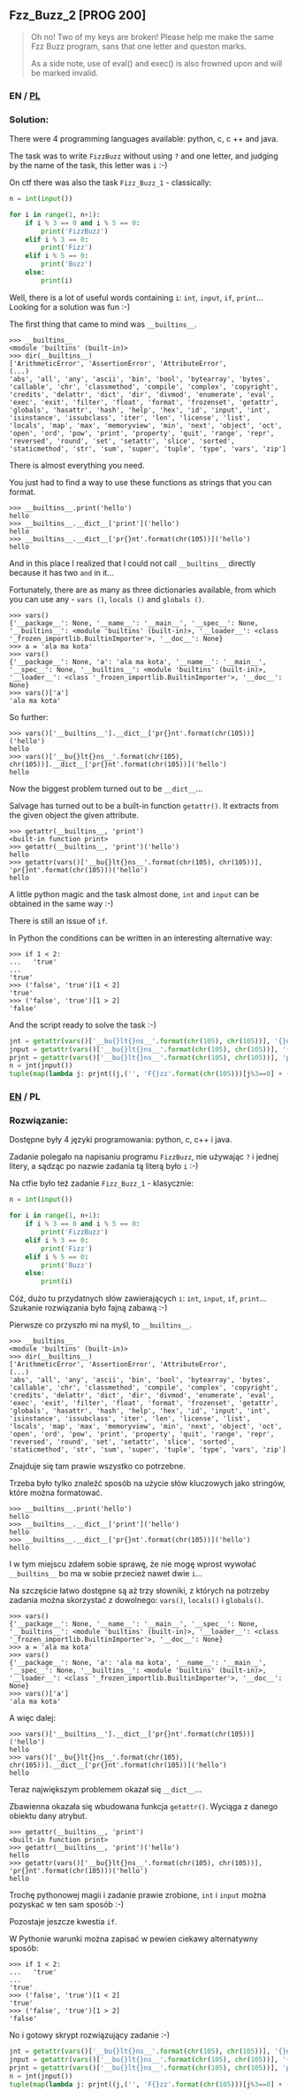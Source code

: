 ## Fzz_Buzz_2 [PROG 200]

>Oh no! Two of my keys are broken! Please help me make the same Fzz Buzz program, sans that one letter and queston marks.
>
>As a side note, use of eval() and exec() is also frowned upon and will be marked invalid.

### EN / [PL](#rozwiązanie)

### Solution:

There were 4 programming languages available: python, c, c ++ and java.

The task was to write `FizzBuzz` without using `?` and one letter, and judging by the name of the task, this letter was `i` :-)

On ctf there was also the task `Fizz_Buzz_1` - classically:

```python
n = int(input())

for i in range(1, n+1):
    if i % 3 == 0 and i % 5 == 0:
        print('FizzBuzz')
    elif i % 3 == 0:
        print('Fizz')
    elif i % 5 == 0:
        print('Buzz')
    else:
        print(i)
```

Well, there is a lot of useful words containing `i`: `int`, `input`, `if`, `print`... Looking for a solution was fun :-)

The first thing that came to mind was `__builtins__`.

```
>>> __builtins__
<module 'builtins' (built-in)>
>>> dir(__builtins__)
['ArithmeticError', 'AssertionError', 'AttributeError', 
(...)
'abs', 'all', 'any', 'ascii', 'bin', 'bool', 'bytearray', 'bytes', 'callable', 'chr', 'classmethod', 'compile', 'complex', 'copyright', 'credits', 'delattr', 'dict', 'dir', 'divmod', 'enumerate', 'eval', 'exec', 'exit', 'filter', 'float', 'format', 'frozenset', 'getattr', 'globals', 'hasattr', 'hash', 'help', 'hex', 'id', 'input', 'int', 'isinstance', 'issubclass', 'iter', 'len', 'license', 'list', 'locals', 'map', 'max', 'memoryview', 'min', 'next', 'object', 'oct', 'open', 'ord', 'pow', 'print', 'property', 'quit', 'range', 'repr', 'reversed', 'round', 'set', 'setattr', 'slice', 'sorted', 'staticmethod', 'str', 'sum', 'super', 'tuple', 'type', 'vars', 'zip']
```

There is almost everything you need.

You just had to find a way to use these functions as strings that you can format.

```
>>> __builtins__.print('hello')
hello
>>> __builtins__.__dict__['print']('hello')
hello
>>> __builtins__.__dict__['pr{}nt'.format(chr(105))]('hello')
hello
```

And in this place I realized that I could not call `__builtins__` directly because it has two `and` in it...

Fortunately, there are as many as three dictionaries available, from which you can use any - `vars ()`, `locals ()` and `globals ()`.

```
>>> vars()
{'__package__': None, '__name__': '__main__', '__spec__': None, '__builtins__': <module 'builtins' (built-in)>, '__loader__': <class '_frozen_importlib.BuiltinImporter'>, '__doc__': None}
>>> a = 'ala ma kota'
>>> vars()
{'__package__': None, 'a': 'ala ma kota', '__name__': '__main__', '__spec__': None, '__builtins__': <module 'builtins' (built-in)>, '__loader__': <class '_frozen_importlib.BuiltinImporter'>, '__doc__': None}
>>> vars()['a']
'ala ma kota'
```

So further:

```
>>> vars()['__builtins__'].__dict__['pr{}nt'.format(chr(105))]('hello')
hello
>>> vars()['__bu{}lt{}ns__'.format(chr(105), chr(105))].__dict__['pr{}nt'.format(chr(105))]('hello')
hello
```

Now the biggest problem turned out to be `__dict__`...

Salvage has turned out to be a built-in function `getattr()`. It extracts from the given object the given attribute.

```
>>> getattr(__builtins__, 'print')
<built-in function print>
>>> getattr(__builtins__, 'print')('hello')
hello
>>> getattr(vars()['__bu{}lt{}ns__'.format(chr(105), chr(105))], 'pr{}nt'.format(chr(105)))('hello')
hello
```

A little python magic and the task almost done, `int` and `input` can be obtained in the same way :-)

There is still an issue of `if`.

In Python the conditions can be written in an interesting alternative way:

```
>>> if 1 < 2:
...   'true'
... 
'true'
>>> ('false', 'true')[1 < 2]
'true'
>>> ('false', 'true')[1 > 2]
'false'
```

And the script ready to solve the task :-)

```python
jnt = getattr(vars()['__bu{}lt{}ns__'.format(chr(105), chr(105))], '{}nt'.format(chr(105)))
jnput = getattr(vars()['__bu{}lt{}ns__'.format(chr(105), chr(105))], '{}nput'.format(chr(105)))
prjnt = getattr(vars()['__bu{}lt{}ns__'.format(chr(105), chr(105))], 'pr{}nt'.format(chr(105)))
n = jnt(jnput())
tuple(map(lambda j: prjnt((j,('', 'F{}zz'.format(chr(105)))[j%3==0] + ('', 'Buzz')[j%5==0] )[j%3==0 or j%5==0]), range(1, n+1)))
```

### [EN](#solution) / PL

### Rozwiązanie:

Dostępne były 4 języki programowania: python, c, c++ i java.

Zadanie polegało na napisaniu programu `FizzBuzz`, nie używając `?` i jednej litery, a sądząc po nazwie zadania tą literą było `i` :-)

Na ctfie było też zadanie `Fizz_Buzz_1` - klasycznie:

```python
n = int(input())

for i in range(1, n+1):
    if i % 3 == 0 and i % 5 == 0:
        print('FizzBuzz')
    elif i % 3 == 0:
        print('Fizz')
    elif i % 5 == 0:
        print('Buzz')
    else:
        print(i)
```

Cóż, dużo tu przydatnych słów zawierających `i`: `int`, `input`, `if`, `print`... Szukanie rozwiązania było fajną zabawą :-)

Pierwsze co przyszło mi na myśl, to `__builtins__`.

```
>>> __builtins__
<module 'builtins' (built-in)>
>>> dir(__builtins__)
['ArithmeticError', 'AssertionError', 'AttributeError', 
(...)
'abs', 'all', 'any', 'ascii', 'bin', 'bool', 'bytearray', 'bytes', 'callable', 'chr', 'classmethod', 'compile', 'complex', 'copyright', 'credits', 'delattr', 'dict', 'dir', 'divmod', 'enumerate', 'eval', 'exec', 'exit', 'filter', 'float', 'format', 'frozenset', 'getattr', 'globals', 'hasattr', 'hash', 'help', 'hex', 'id', 'input', 'int', 'isinstance', 'issubclass', 'iter', 'len', 'license', 'list', 'locals', 'map', 'max', 'memoryview', 'min', 'next', 'object', 'oct', 'open', 'ord', 'pow', 'print', 'property', 'quit', 'range', 'repr', 'reversed', 'round', 'set', 'setattr', 'slice', 'sorted', 'staticmethod', 'str', 'sum', 'super', 'tuple', 'type', 'vars', 'zip']
```

Znajduje się tam prawie wszystko co potrzebne.

Trzeba było tylko znaleźć sposób na użycie słów kluczowych jako stringów, które można formatować.

```
>>> __builtins__.print('hello')
hello
>>> __builtins__.__dict__['print']('hello')
hello
>>> __builtins__.__dict__['pr{}nt'.format(chr(105))]('hello')
hello
```

I w tym miejscu zdałem sobie sprawę, że nie mogę wprost wywołać `__builtins__` bo ma w sobie przecież nawet dwie `i`...

Na szczęście łatwo dostępne są aż trzy słowniki, z których na potrzeby zadania można skorzystać z dowolnego: `vars()`, `locals()` i `globals()`.

```
>>> vars()
{'__package__': None, '__name__': '__main__', '__spec__': None, '__builtins__': <module 'builtins' (built-in)>, '__loader__': <class '_frozen_importlib.BuiltinImporter'>, '__doc__': None}
>>> a = 'ala ma kota'
>>> vars()
{'__package__': None, 'a': 'ala ma kota', '__name__': '__main__', '__spec__': None, '__builtins__': <module 'builtins' (built-in)>, '__loader__': <class '_frozen_importlib.BuiltinImporter'>, '__doc__': None}
>>> vars()['a']
'ala ma kota'
```

A więc dalej:

```
>>> vars()['__builtins__'].__dict__['pr{}nt'.format(chr(105))]('hello')
hello
>>> vars()['__bu{}lt{}ns__'.format(chr(105), chr(105))].__dict__['pr{}nt'.format(chr(105))]('hello')
hello
```

Teraz największym problemem okazał się `__dict__`...

Zbawienna okazała się wbudowana funkcja `getattr()`. Wyciąga z danego obiektu dany atrybut.

```
>>> getattr(__builtins__, 'print')
<built-in function print>
>>> getattr(__builtins__, 'print')('hello')
hello
>>> getattr(vars()['__bu{}lt{}ns__'.format(chr(105), chr(105))], 'pr{}nt'.format(chr(105)))('hello')
hello
```

Trochę pythonowej magii i zadanie prawie zrobione, `int` i `input` można pozyskać w ten sam sposób :-)

Pozostaje jeszcze kwestia `if`.

W Pythonie warunki można zapisać w pewien ciekawy alternatywny sposób:

```
>>> if 1 < 2:
...   'true'
... 
'true'
>>> ('false', 'true')[1 < 2]
'true'
>>> ('false', 'true')[1 > 2]
'false'
```

No i gotowy skrypt rozwiązujący zadanie :-)

```python
jnt = getattr(vars()['__bu{}lt{}ns__'.format(chr(105), chr(105))], '{}nt'.format(chr(105)))
jnput = getattr(vars()['__bu{}lt{}ns__'.format(chr(105), chr(105))], '{}nput'.format(chr(105)))
prjnt = getattr(vars()['__bu{}lt{}ns__'.format(chr(105), chr(105))], 'pr{}nt'.format(chr(105)))
n = jnt(jnput())
tuple(map(lambda j: prjnt((j,('', 'F{}zz'.format(chr(105)))[j%3==0] + ('', 'Buzz')[j%5==0] )[j%3==0 or j%5==0]), range(1, n+1)))
```
